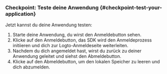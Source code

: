### Checkpoint: Teste deine Anwendung {#checkpoint-test-your-application}

Jetzt kannst du deine Anwendung testen:

1. Starte deine Anwendung, du wirst den Anmeldebutton sehen.
2. Klicke auf den Anmeldebutton, das SDK wird den Anmeldeprozess initiieren und dich zur Logto-Anmeldeseite weiterleiten.
3. Nachdem du dich angemeldet hast, wirst du zurück zu deiner Anwendung geleitet und siehst den Abmeldebutton.
4. Klicke auf den Abmeldebutton, um den lokalen Speicher zu leeren und dich abzumelden.
